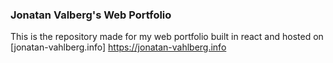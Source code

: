  ### Jonatan Valberg's Web Portfolio

This is the repository made for my web portfolio built in react and hosted on [jonatan-vahlberg.info] https://jonatan-vahlberg.info
